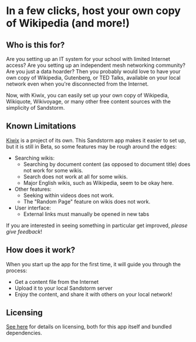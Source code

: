 # In a few clicks, host your own copy of Wikipedia (and more!)

## Who is this for?

Are you setting up an IT system for your school with limited Internet access? Are you setting up an independent mesh networking community? Are you just a data hoarder? Then you probably would love to have your own copy of Wikipedia, Gutenberg, or TED Talks, available on your local network even when you're disconnected from the Internet.

Now, with Kiwix, you can easily set up your own copy of Wikipedia, Wikiquote, Wikivoyage, or many other free content sources with the simplicity of Sandstorm.

## Known Limitations

<a href="http://wiki.kiwix.org/wiki/Features#Web_server" target="_blank" rel="noopener noreferrer">Kiwix</a> is a project of its own. This Sandstorm app makes it easier to set up, but it is still in Beta, so some features may be rough around the edges:

* Searching wikis:
  * Searching by document content (as opposed to document title) does not work for some wikis.
  * Search does not work at all for some wikis.
  * Major English wikis, such as Wikipedia, seem to be okay here.
* Other features:
  * Seeking within videos does not work.
  * The "Random Page" feature on wikis does not work.
* User interface:
  * External links must manually be opened in new tabs

If you are interested in seeing something in particular get improved, <em>please give feedback</em>!

## How does it work?

When you start up the app for the first time, it will guide you through the process:

* Get a content file from the Internet
* Upload it to your local Sandstorm server
* Enjoy the content, and share it with others on your local network!

## Licensing

[See here](https://github.com/orblivion/KiwixSandstorm/blob/release/README.md#license) for details on licensing, both for this app itself and bundled dependencies.
